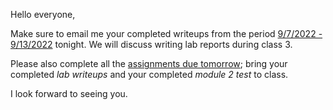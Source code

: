 Hello everyone,

Make sure to email me your completed writeups from the period [9/7/2022 - 9/13/2022](https://github.com/ikesaber/CASAGeneralScience/blob/main/Schedule.md#class-2-13-sep-2022-tue-3---4pm-casa-general-science) tonight. We will discuss writing lab reports during class 3. 

Please also complete all the [assignments due tomorrow](https://github.com/ikesaber/CASAGeneralScience/blob/main/Schedule.md#class-3-20-sep-2022-tue-3---4pm-casa-general-science); bring your completed *lab writeups* and your completed *module 2 test* to class.

I look forward to seeing you.
